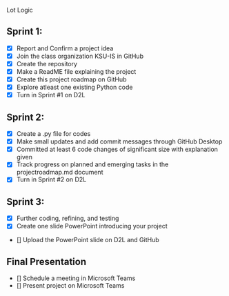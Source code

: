 Lot Logic

## Sprint 1:
- [x] Report and Confirm a project idea
- [x] Join the class organization KSU-IS in GitHub
- [x] Create the repository
- [x] Make a ReadME file explaining the project
- [x] Create this project roadmap on GitHub
- [x] Explore atleast one existing Python code
- [x] Turn in Sprint #1 on D2L

## Sprint 2: 
- [x] Create a .py file for codes
- [x] Make small updates and add commit messages through GitHub Desktop
- [x] Committed at least 6 code changes of significant size with explanation given
- [x] Track progress on planned and emerging tasks in the projectroadmap.md document
- [x] Turn in Sprint #2 on D2L

## Sprint 3:
- [x] Further coding, refining, and testing
- [x] Create one slide PowerPoint introducing your project
- [] Upload the PowerPoint slide on D2L and GitHub

## Final Presentation 
- [] Schedule a meeting in Microsoft Teams
- [] Present project on Microsoft Teams
  
